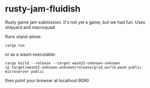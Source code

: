 # rusty-jam-fluidish
Rusty game jam submission. It's not yet a game, but we had fun.
Uses shipyard and macroquad.

Runs stand-alone:

`cargo run`

or as a wasm executable:

```
cargo build --release --target wasm32-unknown-unknown
cp target/wasm32-unknown-unknown/release/grid_world.wasm public
microserver public
```

then point your browser at localhost:9090

